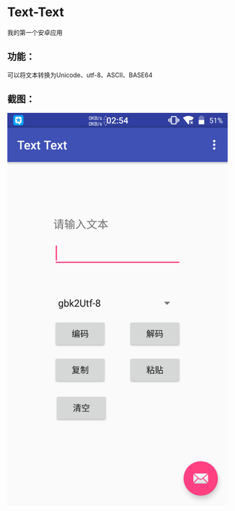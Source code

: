 # Text-Text
我的第一个安卓应用

## 功能：
可以将文本转换为Unicode、utf-8、ASCII、BASE64

## 截图：
![](https://github.com/zhihaofans/Text-Text/raw/master/image/Screenshot.png)